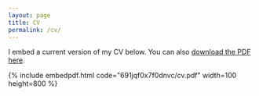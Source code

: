 ```yaml
---
layout: page
title: CV
permalink: /cv/
---
```


I embed a current version of my CV below. You can also [download the PDF here](https://www.dropbox.com/s/691jqf0x7f0dnvc/cv.pdf).

{% include embedpdf.html code="691jqf0x7f0dnvc/cv.pdf" width=100 height=800 %}


